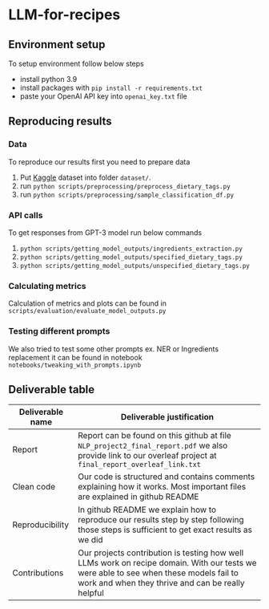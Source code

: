 # LLM-for-recipes
## Environment setup
To setup environment follow below steps
* install python 3.9
* install packages with `pip install -r requirements.txt`
* paste your OpenAI API key into `openai_key.txt` file
## Reproducing results
### Data
To reproduce our results first you need to prepare data

1) Put [Kaggle](https://www.kaggle.com/datasets/shuyangli94/foodcom-recipes-with-search-terms-and-tags) dataset into folder `dataset/`.
2) run `python scripts/preprocessing/preprocess_dietary_tags.py` 
3) run `python scripts/preprocessing/sample_classification_df.py`

### API calls
To get responses from GPT-3 model run below commands
1) `python scripts/getting_model_outputs/ingredients_extraction.py`
2) `python scripts/getting_model_outputs/specified_dietary_tags.py`
3) `python scripts/getting_model_outputs/unspecified_dietary_tags.py`

### Calculating metrics
Calculation of metrics and plots can be found in `scripts/evaluation/evaluate_model_outputs.py`
   

### Testing different prompts 
We also tried to test some other prompts ex. NER or Ingredients replacement it can be found in notebook `notebooks/tweaking_with_prompts.ipynb`

## Deliverable table
| Deliverable name | Deliverable justification | 
| ---------------- | ------------------------- |
| Report | Report can be found on this github at file `NLP_project2_final_report.pdf` we also provide link to our overleaf project at `final_report_overleaf_link.txt`|
| Clean code | Our code is structured and contains comments explaining how it works. Most important files are explained in github README |
| Reproducibility | In github README we explain how to reproduce our results step by step following those steps is sufficient to get exact results as we did |
| Contributions | Our projects contribution is testing how well LLMs work on recipe domain. With our tests we were able to see when these models fail to work and when they thrive and can be really helpful |  